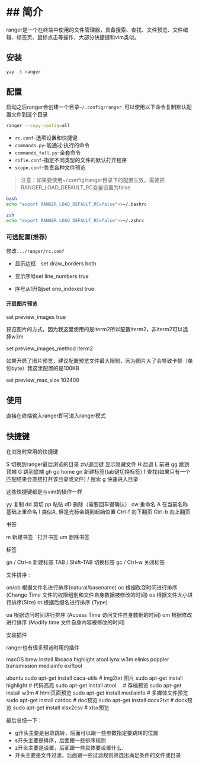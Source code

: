 # ## 简介

ranger是一个在终端中使用的文件管理器，具备搜索、查找、文件预览、文件编辑、标签页、鼠标点击等操作，大部分快捷键和vim类似。

## 安装

```bash
yay -S ranger
```

## 配置

启动之后ranger会创建一个目录`~/.config/ranger `可以使用以下命令复制默认配置文件到这个目录

```bash
ranger --copy-config=all
```

- `rc.conf`-选项设置和快捷键
- `commands.py`-能通过:执行的命令
- `commands_full.py`-全套命令
- `rifle.conf`-指定不同类型的文件的默认打开程序
- `scope.conf`-负责各种文件预览

> 注意：如果要使用~/.config/ranger目录下的配置生效，需要把RANGER_LOAD_DEFAULT_RC变量设置为false

```bash
bash
echo "export RANGER_LOAD_DEFAULT_RC=false">>~/.bashrc

zsh
echo "export RANGER_LOAD_DEFAULT_RC=false">>~/.zshrc
```



### 可选配置(推荐)

修改`.../ranger/rc.conf`

- 显示边框　set draw_borders both

- 显示序号set line_numbers true
- 序号从1开始set one_indexed true



#### 开启图片预览

set preview_images true

预览图片的方式，因为我这里使用的是iterm2所以配置iterm2，非iterm2可以选择w3m



set preview_images_method iterm2

如果开启了图片预览，建议配置预览文件最大限制，因为图片大了会导致卡顿（单位byte）我这里配置的是100KB



set preview_max_size 102400



## 使用

直接在终端输入ranger即可进入ranger模式


## 快捷键

在浏览时常用的快捷键

S   切换到ranger最后浏览的目录
zh/退回键  显示隐藏文件
H   后退
L   前进
gg  跳到顶端
G   跳到底端
gh  go home
gn  新建标签(tab键切换标签)
f   查找(如果只有一个匹配结果会直接打开该目录或文件)
/   搜索
g   快速进入目录

这些快捷键都是与vim的操作一样

yy      复制
dd      剪切
pp      粘贴
dD      删除（需要回车键确认）
cw      重命名
A       在当前名称基础上重命名
I       类似A, 但是光标会跳到起始位置
Ctrl-f  向下翻页
Ctrl-b  向上翻页

书签

m       新建书签
`       打开书签
um      删除书签

标签

gn / Ctrl-n        新建标签
TAB / Shift-TAB     切换标签
gc / Ctrl-w        关闭标签

文件排序 :

on/ob   根据文件名进行排序(natural/basename)
oc      根据改变时间进行排序 (Change Time 文件的权限组别和文件自身数据被修改的时间)
os      根据文件大小进行排序(Size)
ot      根据后缀名进行排序 (Type)

oa      根据访问时间进行排序 (Access Time 访问文件自身数据的时间)
om      根据修改进行排序 (Modify time 文件自身内容被修改的时间)

安装插件

ranger也有很多预览时用的插件

macOS
brew install libcaca highlight atool lynx w3m elinks poppler transmission mediainfo exiftool

ubuntu
sudo apt-get install caca-utils # img2txt 图片
sudo apt-get install highlight  # 代码高亮
sudo apt-get install atool　    # 存档预览
sudo apt-get install w3m        # html页面预览
sudo apt-get install mediainfo  # 多媒体文件预览
sudo apt-get install catdoc     # doc预览
sudo apt-get install docx2txt   # docx预览
sudo apt-get install xlsx2csv   # xlsx预览

最后总结一下：

- g开头主要是目录跳转，后面可以跟一些参数指定要跳转的位置
- s开头主要是排序，后面跟一些排序规则
- z开头主要是设置，后面跟一些具体要设置什么.
- 开头主要是文件过滤，后面跟一些过滤规则筛选出满足条件的文件或目录


